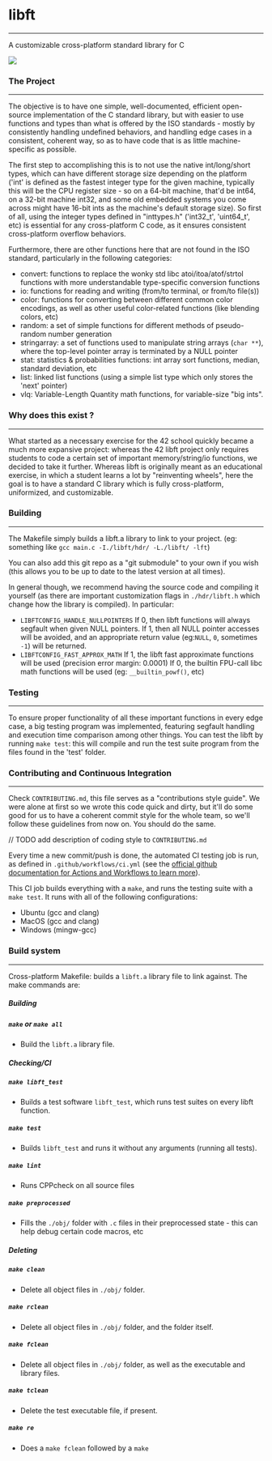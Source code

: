 # libft
---
A customizable cross-platform standard library for C

<a href="https://github.com/LexouDuck/libft/actions">
	<img src="https://github.com/LexouDuck/libft/workflows/libft%20CI/badge.svg" />
</a>



### The Project
---
The objective is to have one simple, well-documented, efficient open-source implementation of the C standard library, but with easier to use functions and types than what is offered by the ISO standards - mostly by consistently handling undefined behaviors, and handling edge cases in a consistent, coherent way, so as to have code that is as little machine-specific as possible.

The first step to accomplishing this is to not use the native int/long/short types, which can have different storage size depending on the platform
('int' is defined as the fastest integer type for the given machine, typically this will be the CPU register size - so on a 64-bit machine, that'd be int64, on a 32-bit machine int32, and some old embedded systems you come across might have 16-bit ints as the machine's default storage size). So first of all, using the integer types defined in "inttypes.h" ('int32_t', 'uint64_t', etc) is essential for any cross-platform C code, as it ensures consistent cross-platform overflow behaviors.

Furthermore, there are other functions here that are not found in the ISO standard, particularly in the following categories:
* convert: functions to replace the wonky std libc atoi/itoa/atof/strtol functions with more understandable type-specific conversion functions
* io: functions for reading and writing (from/to terminal, or from/to file(s))
* color: functions for converting between different common color encodings, as well as other useful color-related functions (like blending colors, etc)
* random: a set of simple functions for different methods of pseudo-random number generation
* stringarray: a set of functions used to manipulate string arrays (`char **`), where the top-level pointer array is terminated by a NULL pointer
* stat: statistics & probabilities functions: int array sort functions, median, standard deviation, etc
* list: linked list functions (using a simple list type which only stores the 'next' pointer)
* vlq: Variable-Length Quantity math functions, for variable-size "big ints".



### Why does this exist ?
---
What started as a necessary exercise for the 42 school quickly became a much more expansive project: whereas the 42 libft project only requires students to code a certain set of important memory/string/io functions, we decided to take it further. Whereas libft is originally meant as an educational exercise, in which a student learns a lot by "reinventing wheels", here the goal is to have a standard C library which is fully cross-platform, uniformized, and customizable.



### Building
---
The Makefile simply builds a libft.a library to link to your project. (eg: something like `gcc main.c -I./libft/hdr/ -L./libft/ -lft`)

You can also add this git repo as a "git submodule" to your own if you wish (this allows you to be up to date to the latest version at all times).

In general though, we recommend having the source code and compiling it yourself (as there are important customization flags in `./hdr/libft.h` which change how the library is compiled). In particular:
- `LIBFTCONFIG_HANDLE_NULLPOINTERS`
	If 0, then libft functions will always segfault when given NULL pointers.
	If 1, then all NULL pointer accesses will be avoided, and an appropriate return value (eg:`NULL`, `0`, sometimes `-1`) will be returned.
- `LIBFTCONFIG_FAST_APPROX_MATH`
	If 1, the libft fast approximate functions will be used (precision error margin: 0.0001)
	If 0, the builtin FPU-call libc math functions will be used (eg: `__builtin_powf()`, etc)



### Testing
---
To ensure proper functionality of all these important functions in every edge case, a big testing program was implemented, featuring segfault handling and execution time comparison among other things.
You can test the libft by running `make test`: this will compile and run the test suite program from the files found in the 'test' folder.



### Contributing and Continuous Integration
---
Check `CONTRIBUTING.md`, this file serves as a "contributions style guide". We were alone at first so we wrote this code quick and dirty, but it'll do some good for us to have a coherent commit style for the whole team, so we'll follow these guidelines from now on. You should do the same.

// TODO add description of coding style to `CONTRIBUTING.md`


Every time a new commit/push is done, the automated CI testing job is run, as defined in `.github/workflows/ci.yml` (see the [official github documentation for Actions and Workflows to learn more](https://help.github.com/en/actions/reference/workflow-syntax-for-github-actions)).

This CI job builds everything with a `make`, and runs the testing suite with a `make test`. It runs with all of the following configurations:
- Ubuntu (gcc and clang)
- MacOS (gcc and clang)
- Windows (mingw-gcc)



### Build system
---
Cross-platform Makefile: builds a `libft.a` library file to link against.
The make commands are:


##### Building

##### `make` or `make all`
- Build the `libft.a` library file.


##### Checking/CI

##### `make libft_test`
- Builds a test software `libft_test`, which runs test suites on every libft function.

##### `make test`
- Builds `libft_test` and runs it without any arguments (running all tests).

##### `make lint`
- Runs CPPcheck on all source files

##### `make preprocessed`
- Fills the `./obj/` folder with `.c` files in their preprocessed state - this can help debug certain code macros, etc


##### Deleting

##### `make clean`
- Delete all object files in `./obj/` folder.

##### `make rclean`
- Delete all object files in `./obj/` folder, and the folder itself.

##### `make fclean`
- Delete all object files in `./obj/` folder, as well as the executable and library files.

##### `make tclean`
- Delete the test executable file, if present.

##### `make re`
- Does a `make fclean` followed by a `make`

